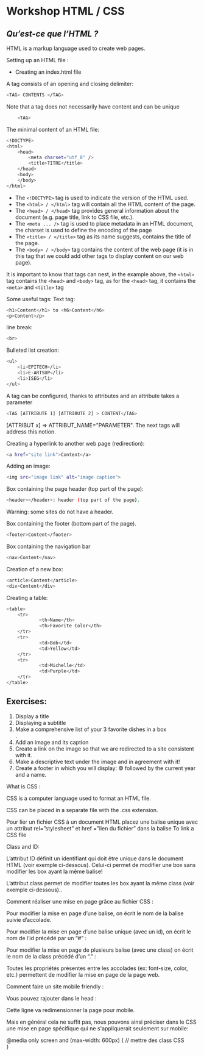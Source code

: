 # Workshop HTML / CSS

## _Qu’est-ce que l’HTML ?_

HTML is a markup language used to create web pages.

Setting up an HTML file :

- Creating an index.html file

A tag consists of an opening and closing delimiter:
```sh
<TAG> CONTENTS </TAG>
```
Note that a tag does not necessarily have content and can be unique
```sh
    <TAG>
```
The minimal content of an HTML file:

```sh
<!DOCTYPE>
<html>
    <head>
        <meta charset="utf_8" />
        <title>TITRE</title>
    </head>
    <body>
    </body>
</html>
```

- The ``` <!DOCTYPE> ``` tag is used to indicate the version of the HTML used.
- The ``` <html> / </html> ``` tag will contain all the HTML content of the page.
- The ``` <head> / </head> ``` tag provides general information about the document (e.g. page title, link to CSS file, etc.).
- The ``` <meta ... /> ``` tag is used to place metadata in an HTML document, the charset is used to define the encoding of the page 
- The ``` <title> / </title> ``` tag as its name suggests, contains the title of the page.
- The ``` <body> / </body> ``` tag contains the content of the web page (it is in this tag that we could add other tags to display content on our web page).


It is important to know that tags can nest, in the example above, the ``` <html> ``` tag contains the ``` <head> ``` and ``` <body> ``` tag, as for the ``` <head> ``` tag, it contains the ``` <meta> ``` and ``` <title> ``` tag

Some useful tags:
Text tag:
```sh
<h1>Content</h1> to <h6>Content</h6>
<p>Content</p>
```
line break:
```sh
<br>
```
Bulleted list creation:
```sh
<ul>
    <li>EPITECH</li>
    <li>E-ARTSUP</li>
    <li>ISEG</li>
</ul>
```
A tag can be configured, thanks to attributes and an attribute takes a parameter
```sh
<TAG [ATTRIBUTE 1] [ATTRIBUTE 2] > CONTENT</TAG>
```
[ATTRIBUT x] => ATTRIBUT_NAME="PARAMETER".
The next tags will address this notion.

Creating a hyperlink to another web page (redirection):
```sh
<a href="site link">Content</a> 
```

Adding an image:
```sh
<img src="image link" alt="image caption">
```

Box containing the page header (top part of the page):
```sh
<header></header>: header (top part of the page).
```
Warning: some sites do not have a header.

Box containing the footer (bottom part of the page).
```sh
<footer>Content</footer>
```
Box containing the navigation bar
```sh
<nav>Content</nav>
```
Creation of a new box:
```sh
<article>Content</article>
<div>Content</div>
```


Creating a table:
```sh
<table>
    <tr>
            <th>Name</th>
            <th>Favorite Color</th>
    </tr>
    <tr>
            <td>Bob</td>
            <td>Yellow</td>
    </tr>
    <tr>
            <td>Michelle</td>
            <td>Purple</td>
    </tr>
</table>
```


## Exercises:

1. Display a title <br/>
2. Displaying a subtitle <br/>
3. Make a comprehensive list of your 3 favorite dishes in a box <div>.
4. Add an image and its caption <br/>
5. Create a link on the image so that we are redirected to a site consistent with it. <br/>
6. Make a descriptive text under the image and in agreement with it! <br/>
7. Create a footer in which you will display: © followed by the current year and a name. <br/>


What is CSS :

CSS is a computer language used to format an HTML file.

CSS can be placed in a separate file with the .css extension.

Pour lier un fichier CSS à un document HTML placez une balise unique <link/> avec un attribut rel=”stylesheet” et href =”lien du fichier” dans la balise <head>
To link a CSS file 

Class and ID:

L’attribut ID définit un identifiant qui doit être unique dans le document HTML (voir exemple ci-dessous). Celui-ci permet de modifier une box sans modifier les box ayant la même balise!



L’attribut class permet de modifier toutes les box ayant la même class (voir exemple ci-dessous)..



Comment réaliser une mise en page grâce au fichier CSS :

Pour modifier la mise en page d’une balise, on écrit le nom de la balise suivie d’accolade.



Pour modifier la mise en page d’une balise unique (avec un id), on écrit le nom de l’id précédé par un “#” :



Pour modifier la mise en page de plusieurs balise (avec une class) on écrit le nom de la class précédé d’un “.” :



Toutes les propriétés présentes entre les accolades (ex: font-size, color, etc.)  permettent de modifier la mise en page de la page web. 












Comment faire un site mobile friendly :

Vous pouvez rajouter dans le head :

<meta name="viewport" content="width=device-width, initial-scale=1.0">

Cette ligne va redimensionner la page pour mobile.

Mais en général cela ne suffit pas, nous pouvons ainsi préciser dans le CSS une mise en page spécifique qui ne s'appliquerait seulement sur mobile:

@media only screen and (max-width: 600px) {
// mettre des class CSS     
} 








